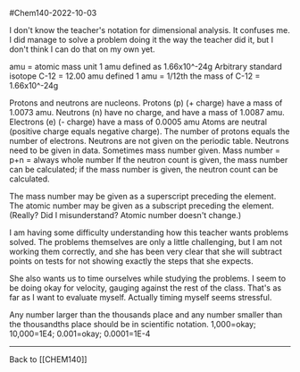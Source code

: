 #Chem140-2022-10-03

I don't know the teacher's notation for dimensional analysis.  It confuses me.  I did manage to solve a problem doing it the way the teacher did it, but I don't think I can do that on my own yet.

amu = atomic mass unit
1 amu defined as 1.66x10^-24g
Arbitrary standard isotope C-12 = 12.00 amu defined
1 amu = 1/12th the mass of C-12 = 1.66x10^-24g

Protons and neutrons are nucleons.
Protons (p) (+ charge) have a mass of 1.0073 amu.
Neutrons (n) have no charge, and have a mass of 1.0087 amu.
Electrons (e) (- charge) have a mass of 0.0005 amu
Atoms are neutral (positive charge equals negative charge).  The number of protons equals the number of electrons.
Neutrons are not given on the periodic table.  Neutrons need to be given in data.  Sometimes mass number given.
Mass number = p+n = always whole number
If the neutron count is given, the mass number can be calculated; if the mass number is given, the neutron count can be calculated.

The mass number may be given as a superscript preceding the element.  The atomic number may be given as a subscript preceding the element.  (Really?  Did I misunderstand?  Atomic number doesn't change.)

I am having some difficulty understanding how this teacher wants problems solved.  The problems themselves are only a little challenging, but I am not working them correctly, and she has been very clear that she will subtract points on tests for not showing exactly the steps that she expects.

She also wants us to time ourselves while studying the problems.  I seem to be doing okay for velocity, gauging against the rest of the class.  That's as far as I want to evaluate myself.  Actually timing myself seems stressful.

Any number larger than the thousands place and any number smaller than the thousandths place should be in scientific notation.  1,000=okay; 10,000=1E4; 0.001=okay; 0.0001=1E-4

---
Back to [[CHEM140]]